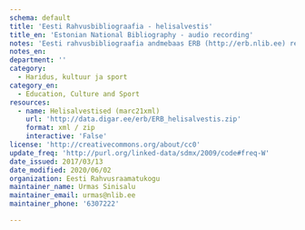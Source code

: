 ```yaml
---
schema: default
title: 'Eesti Rahvusbibliograafia - helisalvestis'
title_en: 'Estonian National Bibliography - audio recording'
notes: 'Eesti rahvusbibliograafia andmebaas ERB (http://erb.nlib.ee) registreerib andmed rahvusteavikute kohta. Rahvusteavikutena käsitletakse Eestis kõigis keeltes ning välismaal eesti keeles avaldatud väljaandeid, Eesti autorite teoseid ja nende tõlkeid sõltumata nende füüsilisest kandjast (paber, elektrooniline kandja). ERB koostamise põhimõtted on fikseeritud dokumendis Rahvusbibliograafia koostamise alused. Andmebaasi täiendatakse uute andmetega pidevalt, kuid mitte harvemini kui üks kord nädalas.<p><a href="http://erb.nlib.ee/">Eesti rahvusbibliograafia andmebaasi kodulehekülg</a></p><p><a href="http://www.nlib.ee/rahvusbibliograafia/index.php?id=12233">Rahvusbibliograafia koostamise alused</a></p><p><a href="http://data.digar.ee/">Eesti Rahvusraamatukogu avaandmete portaal</a></p>'
notes_en:
department: ''
category:
  - Haridus, kultuur ja sport
category_en:
  - Education, Culture and Sport
resources:
  - name: Helisalvestised (marc21xml)
    url: 'http://data.digar.ee/erb/ERB_helisalvestis.zip'
    format: xml / zip
    interactive: 'False'
license: 'http://creativecommons.org/about/cc0'
update_freq: 'http://purl.org/linked-data/sdmx/2009/code#freq-W'
date_issued: 2017/03/13
date_modified: 2020/06/02
organization: Eesti Rahvusraamatukogu
maintainer_name: Urmas Sinisalu
maintainer_email: urmas@nlib.ee
maintainer_phone: '6307222'

---
```

